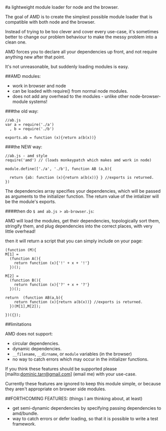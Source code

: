 #a lightweight module loader for node and the browser.

The goal of AMD is to create the simplest possible 
module loader that is compatible with both node and the browser.

Instead of trying to be too clever and cover every use-case, it's sometimes 
better to change our problem behaviour to make the messy problem into a clean one.

AMD forces you to declare all your dependencies up front, 
and not require anything new after that point.

It's not unreasonable, but suddenly loading modules is easy.

##AMD modules:

  * work in browser and node
  * can be loaded with require() from normal node modules.
  * does not add any overhead to the modules - unlike other node-browser-module systems!

###the old way:

    //ab.js
    var a = require('./a')
      , b = require('./b')
      
    exports.ab = function (x){return a(b(x))}

###the NEW way:

    //ab.js - amd style
    require('amd') // (loads monkeypatch which makes amd work in node)

    module.define(['./a', './b'], function AB (a,b){
    
      return {ab: function (x){return a(b(x))} } //exports is returned.
    })

The dependencies array specifies your dependencies, which will be passed 
as arguments to the initializer function. 
The return value of the intializer will be the module's exports.

####then do `$ amd ab.js > ab-browser.js`:

AMD will load the modules, get their dependencies, topologically sort them, 
stringify them, and plug dependencies into the correct places, with very little overhead!

then it will return a script that you can simply include on your page:

    (function (M){
    M[1] =
      (function A(){
        return function (x){'!' + x + '!'}
      })();
    
    M[2] =
      (function B(){
        return function (x){'?' + x + '?'}
      })();
    
    return  (function AB(a,b){
        return function (x){return a(b(x))} //exports is returned.
      })(M[1],M[2]);
    
    })({});

##limitations

AMD does not support:

  * circular dependencies.
  * dynamic dependencies.
  * `__filename`, `__dirname`, or `module` variables (in the browser)
  * no way to catch errors which may occur in the initializer functions.
 
If you think these features should be supported please 
[mailto:dominic.tarr@gmail.com] (email me) with your use-case.

Currently these features are ignored to keep this module simple, 
or because they aren't appropriate on browser side modules.

##FORTHCOMING FEATURES: (things I am thinking about, at least)

  * get semi-dynamic dependencies by specifying passing dependencies to amd/bundle.
  * way to catch errors or defer loading, so that it is possible to write a test framework.
